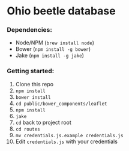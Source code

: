 # Ohio beetle database

### Dependencies:

- Node/NPM (````brew install node````)
- Bower (````npm install -g bower````)
-  Jake (````npm install -g jake````)

### Getting started:
1. Clone this repo
2. ````npm install````
3. ````bower install````
4. ````cd public/bower_components/leaflet````
5. ````npm install````
6. ````jake````
7.  ````cd```` back to project root
8.  ````cd routes````
9.  ````mv credentials.js.example credentials.js````
10.  Edit ````credentials.js```` with your credentials